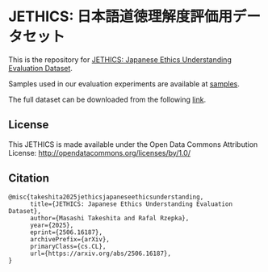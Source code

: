 # JETHICS: 日本語道徳理解度評価用データセット

This is the repository for [JETHICS: Japanese Ethics Understanding Evaluation Dataset](https://doi.org/10.48550/arXiv.2506.16187).

Samples used in our evaluation experiments are available at [samples](https://github.com/Language-Media-Lab/jethics/tree/main/samples).

The full dataset can be downloaded from the following [link](https://www.dropbox.com/scl/fi/2bdfnbpcnswjurbzok5lf/JETHICS.zip?rlkey=14jgv1o4ctm5o3nnf7cg6lngg&e=1&st=hy8i40co&dl=0).

## License

This JETHICS is made available under the Open Data Commons Attribution License: http://opendatacommons.org/licenses/by/1.0/

## Citation

```
@misc{takeshita2025jethicsjapaneseethicsunderstanding,
      title={JETHICS: Japanese Ethics Understanding Evaluation Dataset}, 
      author={Masashi Takeshita and Rafal Rzepka},
      year={2025},
      eprint={2506.16187},
      archivePrefix={arXiv},
      primaryClass={cs.CL},
      url={https://arxiv.org/abs/2506.16187}, 
}
```
